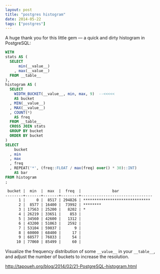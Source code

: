 ```yaml
---
layout: post
title: "postgres histogram"
date: 2014-05-22
tags: ["postgres"]
---
```


A huge thank you for this little gem &mdash; a quick and dirty histogram in
PostgreSQL:

```sql
WITH 
stats AS (
  SELECT 
      min(__value__)
    , max(__value__)
  FROM __table__
), 
histogram AS (
  SELECT
    WIDTH_BUCKET(__value__, min, max, 9)  --<<<<<
    AS bucket
  , MIN(__value__)
  , MAX(__value__)
  , COUNT(*) 
    AS freq
  FROM __table__
  CROSS JOIN stats
  GROUP BY bucket
  ORDER BY bucket
)
SELECT 
    bucket
  , min
  , max
  , freq
  , REPEAT('*', (freq::FLOAT / max(freq) over() * 30)::INT) 
    AS bar
FROM histogram
;
```

```txt
 bucket |  min  |  max  |  freq  |              bar
--------+-------+-------+--------+--------------------------------
      1 |     0 |  8517 | 294826 | ******************************
      2 |  8577 | 16400 |  73992 | ********
      3 | 17563 | 25200 |   8202 | *
      4 | 26219 | 33651 |    853 |
      5 | 34560 | 42600 |   1312 |
      6 | 43200 | 51063 |   2592 |
      7 | 53104 | 59037 |      9 |
      8 | 60000 | 68400 |     17 |
      9 | 68577 | 76833 |     54 |
     10 | 77060 | 85499 |     60 |
```

Visualize the frequency distribution of some `__value__` in your `__table__`,
and adjust the number of buckets to increase the resolution.

http://tapoueh.org/blog/2014/02/21-PostgreSQL-histogram.html
